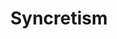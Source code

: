 ---
title: Syncretism
layout: post
description: summary
permalink: /religion/syncretism
menu: nav/world/ideologiesnreligion.html
image: 
tags: [Religion]
---